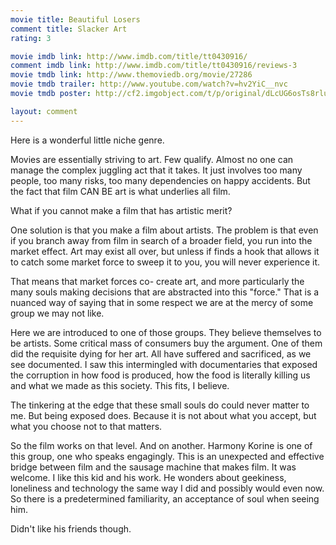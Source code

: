 ```yaml
---
movie title: Beautiful Losers
comment title: Slacker Art
rating: 3

movie imdb link: http://www.imdb.com/title/tt0430916/
comment imdb link: http://www.imdb.com/title/tt0430916/reviews-3
movie tmdb link: http://www.themoviedb.org/movie/27286
movie tmdb trailer: http://www.youtube.com/watch?v=hv2YiC__nvc
movie tmdb poster: http://cf2.imgobject.com/t/p/original/dLcUG6osTs8rluO8DB1LfrBV2ZJ.jpg

layout: comment
---
```


Here is a wonderful little niche genre. 

Movies are essentially striving to art. Few qualify. Almost no one can manage the complex juggling act that it takes. It just involves too many people, too many risks, too many dependencies on happy accidents. But the fact that film CAN BE art is what underlies all film.

What if you cannot make a film that has artistic merit?

One solution is that you make a film about artists. The problem is that even if you branch away from film in search of a broader field, you run into the market effect. Art may exist all over, but unless if finds a hook that allows it to catch some market force to sweep it to you, you will never experience it.

That means that market forces co- create art, and more particularly the many souls making decisions that are abstracted into this "force." That is a nuanced way of saying that in some respect we are at the mercy of some group we may not like.

Here we are introduced to one of those groups. They believe themselves to be artists. Some critical mass of consumers buy the argument. One of them did the requisite dying for her art. All have suffered and sacrificed, as we see documented. I saw this intermingled with documentaries that exposed the corruption in how food is produced, how the food is literally killing us and what we made as this society. This fits, I believe. 

The tinkering at the edge that these small souls do could never matter to me. But being exposed does. Because it is not about what you accept, but what you choose not to that matters.

So the film works on that level. And on another. Harmony Korine is one of this group, one who speaks engagingly. This is an unexpected and effective bridge between film and the sausage machine that makes film. It was welcome. I like this kid and his work. He wonders about geekiness, loneliness and technology the same way I did and possibly would even now. So there is a predetermined familiarity, an acceptance of soul when seeing him.

Didn't like his friends though.
